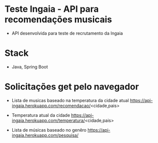 # Teste Ingaia - API para recomendações musicais

- API desenvolvida para teste de recrutamento da Ingaia

# Stack

- Java, Spring Boot

# Solicitações get pelo navegador

- Lista de musicas baseado na temperatura da cidade atual
https://api-ingaia.herokuapp.com/recomendacao/<cidade,pais>

- Temperatura atual da cidade
https://api-ingaia.herokuapp.com/temperatura/<cidade,pais>

- Lista de músicas baseado no genêro
https://api-ingaia.herokuapp.com/pesquisa/<genero>